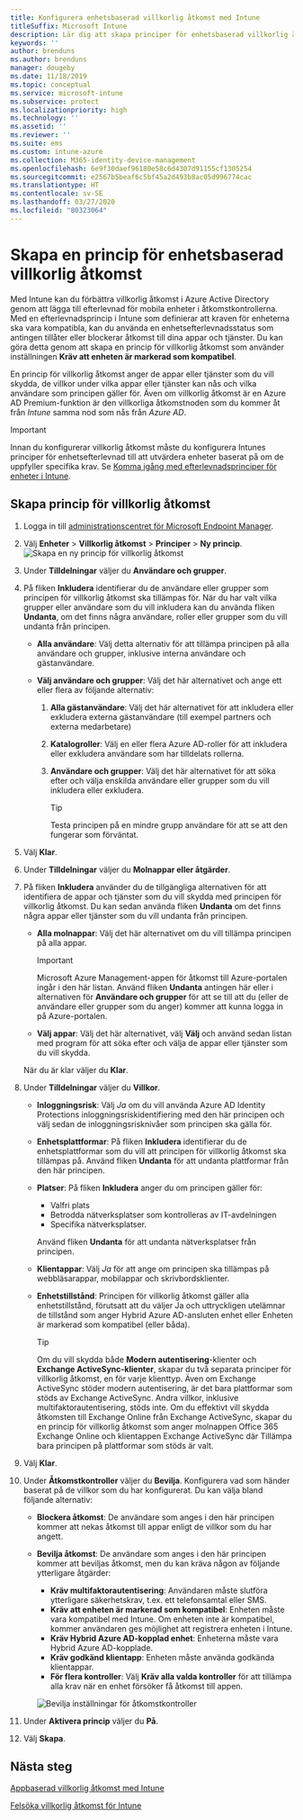 ```yaml
---
title: Konfigurera enhetsbaserad villkorlig åtkomst med Intune
titleSuffix: Microsoft Intune
description: Lär dig att skapa principer för enhetsbaserad villkorlig åtkomst, baserat på Microsoft Intune enhetens efterlevnad och hantering av mobilappar.
keywords: ''
author: brenduns
ms.author: brenduns
manager: dougeby
ms.date: 11/18/2019
ms.topic: conceptual
ms.service: microsoft-intune
ms.subservice: protect
ms.localizationpriority: high
ms.technology: ''
ms.assetid: ''
ms.reviewer: ''
ms.suite: ems
ms.custom: intune-azure
ms.collection: M365-identity-device-management
ms.openlocfilehash: 6e9f30daef96180e58c6d4307d91155cf1305254
ms.sourcegitcommit: e2567b5beaf6c5bf45a2d493b8ac05d996774cac
ms.translationtype: HT
ms.contentlocale: sv-SE
ms.lasthandoff: 03/27/2020
ms.locfileid: "80323064"
---
```

# <a name="create-a-device-based-conditional-access-policy"></a>Skapa en princip för enhetsbaserad villkorlig åtkomst

Med Intune kan du förbättra villkorlig åtkomst i Azure Active Directory genom att lägga till efterlevnad för mobila enheter i åtkomstkontrollerna. Med en efterlevnadsprincip i Intune som definierar att kraven för enheterna ska vara kompatibla, kan du använda en enhetsefterlevnadsstatus som antingen tillåter eller blockerar åtkomst till dina appar och tjänster. Du kan göra detta genom att skapa en princip för villkorlig åtkomst som använder inställningen **Kräv att enheten är markerad som kompatibel**.

En princip för villkorlig åtkomst anger de appar eller tjänster som du vill skydda, de villkor under vilka appar eller tjänster kan nås och vilka användare som principen gäller för. Även om villkorlig åtkomst är en Azure AD Premium-funktion är den villkorliga åtkomstnoden som du kommer åt från *Intune* samma nod som nås från *Azure AD*.

> [!IMPORTANT]
> Innan du konfigurerar villkorlig åtkomst måste du konfigurera Intunes principer för enhetsefterlevnad till att utvärdera enheter baserat på om de uppfyller specifika krav. Se [Komma igång med efterlevnadsprinciper för enheter i Intune](device-compliance-get-started.md).

## <a name="create-conditional-access-policy"></a>Skapa princip för villkorlig åtkomst

1. Logga in till [administrationscentret för Microsoft Endpoint Manager](https://go.microsoft.com/fwlink/?linkid=2109431).

2. Välj **Enheter** > **Villkorlig åtkomst** > **Principer** > **Ny princip**.
  ![Skapa en ny princip för villkorlig åtkomst](./media/create-conditional-access-intune/create-ca.png)

3. Under **Tilldelningar** väljer du **Användare och grupper**.

4. På fliken **Inkludera** identifierar du de användare eller grupper som principen för villkorlig åtkomst ska tillämpas för. När du har valt vilka grupper eller användare som du vill inkludera kan du använda fliken **Undanta**, om det finns några användare, roller eller grupper som du vill undanta från principen.

   - **Alla användare**: Välj detta alternativ för att tillämpa principen på alla användare och grupper, inklusive interna användare och gästanvändare.

   - **Välj användare och grupper**: Välj det här alternativet och ange ett eller flera av följande alternativ:
  
     1. **Alla gästanvändare**: Välj det här alternativet för att inkludera eller exkludera externa gästanvändare (till exempel partners och externa medarbetare)

     2. **Katalogroller**: Välj en eller flera Azure AD-roller för att inkludera eller exkludera användare som har tilldelats rollerna.

     3. **Användare och grupper**: Välj det här alternativet för att söka efter och välja enskilda användare eller grupper som du vill inkludera eller exkludera.

        > [!TIP]
        > Testa principen på en mindre grupp användare för att se att den fungerar som förväntat.

5. Välj **Klar**.

6. Under **Tilldelningar** väljer du **Molnappar eller åtgärder**.

7. På fliken **Inkludera** använder du de tillgängliga alternativen för att identifiera de appar och tjänster som du vill skydda med principen för villkorlig åtkomst. Du kan sedan använda fliken **Undanta** om det finns några appar eller tjänster som du vill undanta från principen.

   - **Alla molnappar**: Välj det här alternativet om du vill tillämpa principen på alla appar.
     > [!IMPORTANT]
     > Microsoft Azure Management-appen för åtkomst till Azure-portalen ingår i den här listan. Använd fliken **Undanta** antingen här eller i alternativen för **Användare och grupper** för att se till att du (eller de användare eller grupper som du anger) kommer att kunna logga in på Azure-portalen. 

   - **Välj appar**: Välj det här alternativet, välj **Välj** och använd sedan listan med program för att söka efter och välja de appar eller tjänster som du vill skydda.

   När du är klar väljer du **Klar**.

8. Under **Tilldelningar** väljer du **Villkor**.

   - **Inloggningsrisk**: Välj *Ja* om du vill använda Azure AD Identity Protections inloggningsriskidentifiering med den här principen och välj sedan de inloggningsrisknivåer som principen ska gälla för.

   - **Enhetsplattformar**: På fliken **Inkludera** identifierar du de enhetsplattformar som du vill att principen för villkorlig åtkomst ska tillämpas på. Använd fliken **Undanta** för att undanta plattformar från den här principen.

   - **Platser**: På fliken **Inkludera** anger du om principen gäller för:
     - Valfri plats
     - Betrodda nätverksplatser som kontrolleras av IT-avdelningen
     - Specifika nätverksplatser.

     Använd fliken **Undanta** för att undanta nätverksplatser från principen.

   - **Klientappar**: Välj *Ja* för att ange om principen ska tillämpas på webbläsarappar, mobilappar och skrivbordsklienter.

   - **Enhetstillstånd**: Principen för villkorlig åtkomst gäller alla enhetstillstånd, förutsatt att du väljer Ja och uttryckligen utelämnar de tillstånd som anger Hybrid Azure AD-ansluten enhet eller Enheten är markerad som kompatibel (eller båda).

     > [!TIP]
     > Om du vill skydda både **Modern autentisering**-klienter och **Exchange ActiveSync-klienter**, skapar du två separata principer för villkorlig åtkomst, en för varje klienttyp. Även om Exchange ActiveSync stöder modern autentisering, är det bara plattformar som stöds av Exchange ActiveSync. Andra villkor, inklusive multifaktorautentisering, stöds inte. Om du effektivt vill skydda åtkomsten till Exchange Online från Exchange ActiveSync, skapar du en princip för villkorlig åtkomst som anger molnappen Office 365 Exchange Online och klientappen Exchange ActiveSync där Tillämpa bara principen på plattformar som stöds är valt.

9. Välj **Klar**.

10. Under **Åtkomstkontroller** väljer du **Bevilja**. Konfigurera vad som händer baserat på de villkor som du har konfigurerat.  Du kan välja bland följande alternativ:

    - **Blockera åtkomst**: De användare som anges i den här principen kommer att nekas åtkomst till appar enligt de villkor som du har angett.
    - **Bevilja åtkomst**: De användare som anges i den här principen kommer att beviljas åtkomst, men du kan kräva någon av följande ytterligare åtgärder:
      - **Kräv multifaktorautentisering**: Användaren måste slutföra ytterligare säkerhetskrav, t.ex. ett telefonsamtal eller SMS.
      - **Kräv att enheten är markerad som kompatibel**: Enheten måste vara kompatibel med Intune. Om enheten inte är kompatibel, kommer användaren ges möjlighet att registrera enheten i Intune.
      - **Kräv Hybrid Azure AD-kopplad enhet**: Enheterna måste vara Hybrid Azure AD-kopplade.
      - **Kräv godkänd klientapp**: Enheten måste använda godkända klientappar. 
      - **För flera kontroller**: Välj **Kräv alla valda kontroller** för att tillämpa alla krav när en enhet försöker få åtkomst till appen.

      ![Bevilja inställningar för åtkomstkontroller](./media/create-conditional-access-intune/create-ca-grant-access-settings.png)

11. Under **Aktivera princip** väljer du **På**.

12. Välj **Skapa**.

## <a name="next-steps"></a>Nästa steg

[Appbaserad villkorlig åtkomst med Intune](app-based-conditional-access-intune.md)

[Felsöka villkorlig åtkomst för Intune](https://support.microsoft.com/help/4456106)
